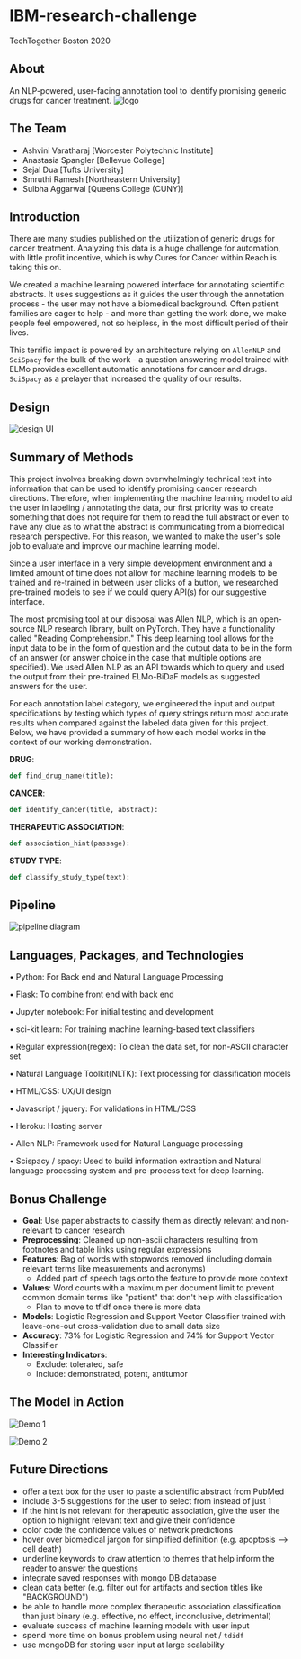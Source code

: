 # IBM-research-challenge
TechTogether Boston 2020

## About
An NLP-powered, user-facing annotation tool to identify promising generic drugs for cancer treatment. 
![logo](images/logo.png)

## The Team
* Ashvini Varatharaj [Worcester Polytechnic Institute]
* Anastasia Spangler [Bellevue College]
* Sejal Dua [Tufts University]
* Smruthi Ramesh [Northeastern University]
* Sulbha Aggarwal [Queens College (CUNY)]

## Introduction
There are many studies published on the utilization of generic drugs for cancer treatment. Analyzing this data is a huge challenge for automation, with little profit incentive, which is why Cures for Cancer within Reach is taking this on.

We created a machine learning powered interface for annotating scientific abstracts. It uses suggestions as it guides the user through the annotation process - the user may not have a biomedical background. Often patient families are eager to help - and more than getting the work done, we make people feel empowered, not so helpless, in the most difficult period of their lives.

This terrific impact is powered by an architecture relying on `AllenNLP` and `SciSpacy` for the bulk of the work - a question answering model trained with ELMo provides excellent automatic annotations for cancer and drugs. `SciSpacy` as a prelayer that increased the quality of our results.


## Design
![design UI](images/design_ui.png)

## Summary of Methods
This project involves breaking down overwhelmingly technical text into information that can be used to identify promising cancer research directions. Therefore, when implementing the machine learning model to aid the user in labeling / annotating the data, our first priority was to create something that does not require for them to read the full abstract or even to have any clue as to what the abstract is communicating from a biomedical research perspective. For this reason, we wanted to make the user's sole job to evaluate and improve our machine learning model.

Since a user interface in a very simple development environment and a limited amount of time does not allow for machine learning models to be trained and re-trained in between user clicks of a button, we researched pre-trained models to see if we could query API(s) for our suggestive interface. 

The most promising tool at our disposal was Allen NLP, which is an open-source NLP research library, built on PyTorch. They have a functionality called "Reading Comprehension." This deep learning tool allows for the input data to be in the form of question and the output data to be in the form of an answer (or answer choice in the case that multiple options are specified). We used Allen NLP as an API towards which to query and used the output from their pre-trained ELMo-BiDaF models as suggested answers for the user.

For each annotation label category, we engineered the input and output specifications by testing which types of query strings return most accurate results when compared against the labeled data given for this project. Below, we have provided a summary of how each model works in the context of our working demonstration.

**DRUG**: 

```python
def find_drug_name(title):
```

**CANCER**:
```python
def identify_cancer(title, abstract):
```

**THERAPEUTIC ASSOCIATION**:
```python
def association_hint(passage):
```

**STUDY TYPE**:
```python
def classify_study_type(text):
```

## Pipeline
![pipeline diagram](images/pipeline_diagram.png)

## Languages, Packages, and Technologies
• Python: For Back end and Natural Language Processing

• Flask: To combine front end with back end

• Jupyter notebook: For initial testing and development

• sci-kit learn: For training machine learning-based text classifiers

• Regular expression(regex): To clean the data set, for non-ASCII character set

• Natural Language Toolkit(NLTK): Text processing for classification models 

• HTML/CSS: UX/UI design

• Javascript / jquery: For validations in HTML/CSS 

• Heroku: Hosting server 

• Allen NLP: Framework used for Natural Language processing

• Scispacy / spacy: Used to build information extraction and Natural language processing system and pre-process text for deep learning. 


## Bonus Challenge
* **Goal**: Use paper abstracts to classify them as directly relevant and non-relevant to cancer research
* **Preprocessing**: Cleaned up non-ascii characters resulting from footnotes and table links using regular expressions
* **Features**: Bag of words with stopwords removed (including domain relevant terms like measurements and acronyms)
  * Added part of speech tags onto the feature to provide more context
* **Values**: Word counts with a maximum per document limit to prevent common domain terms like "patient" that don't help with classification
  * Plan to move to tfIdf once there is more data
* **Models**: Logistic Regression and Support Vector Classifier trained with leave-one-out cross-validation due to small data size
* **Accuracy**: 73% for Logistic Regression and 74% for Support Vector Classifier
* **Interesting Indicators**:
  * Exclude: tolerated, safe
  * Include: demonstrated, potent, antitumor

## The Model in Action
![Demo 1](demos/working_demo1.gif)

![Demo 2](demos/working_demo2.gif)

## Future Directions
* offer a text box for the user to paste a scientific abstract from PubMed
* include 3-5 suggestions for the user to select from instead of just 1
* if the hint is not relevant for therapeutic association, give the user the option to highlight relevant text and give their confidence
* color code the confidence values of network predictions 
* hover over biomedical jargon for simplified definition (e.g. apoptosis --> cell death)
* underline keywords to draw attention to themes that help inform the reader to answer the questions
* integrate saved responses with mongo DB database
* clean data better (e.g. filter out for artifacts and section titles like "BACKGROUND")
* be able to handle more complex therapeutic association classification than just binary (e.g. effective, no effect, inconclusive, detrimental)
* evaluate success of machine learning models with user input
* spend more time on bonus problem using neural net / `tdidf`
* use mongoDB for storing user input at large scalability
